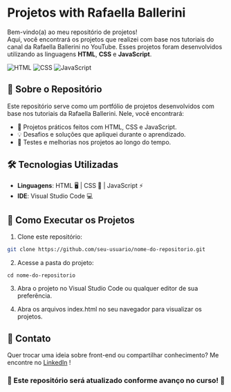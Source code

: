 
# Projetos with Rafaella Ballerini

Bem-vindo(a) ao meu repositório de projetos!  
Aqui, você encontrará os projetos que realizei com base nos tutoriais do canal da Rafaella Ballerini no YouTube. Esses projetos foram desenvolvidos utilizando as linguagens **HTML**, **CSS** e **JavaScript**.

![HTML](https://img.shields.io/badge/-HTML-E34F26?style=flat&logo=html5&logoColor=white)
![CSS](https://img.shields.io/badge/-CSS-1572B6?style=flat&logo=css3&logoColor=white)
![JavaScript](https://img.shields.io/badge/-JavaScript-F7DF1E?style=flat&logo=javascript&logoColor=black)

## 📌 Sobre o Repositório

Este repositório serve como um portfólio de projetos desenvolvidos com base nos tutoriais da Rafaella Ballerini. Nele, você encontrará:

- 📝 Projetos práticos feitos com HTML, CSS e JavaScript.
- 💡 Desafios e soluções que apliquei durante o aprendizado.
- 🚀 Testes e melhorias nos projetos ao longo do tempo.

## 🛠️ Tecnologias Utilizadas

- **Linguagens**: HTML 🖥️ | CSS 🎨 | JavaScript ⚡
- **IDE**: Visual Studio Code 💻

## 🚀 Como Executar os Projetos

1. Clone este repositório:

```bash
git clone https://github.com/seu-usuario/nome-do-repositorio.git
````
2. Acesse a pasta do projeto:
````
cd nome-do-repositorio
````
3. Abra o projeto no Visual Studio Code ou qualquer editor de sua preferência.

4. Abra os arquivos index.html no seu navegador para visualizar os projetos.

## 📢 Contato

Quer trocar uma ideia sobre front-end ou compartilhar conhecimento? Me encontre no [LinkedIn](https://www.linkedin.com/in/ta%C3%ADs-prates/)
!

### 📌 Este repositório será atualizado conforme avanço no curso! 🚀
